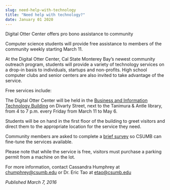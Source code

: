 ```yaml
---
slug: need-help-with-technology
title: "Need help with technology?"
date: January 01 2020
---
```


  
<p>Digital Otter Center offers pro bono assistance to community</p>
<p>
  Computer science students will provide free assistance to members of the
  community weekly starting March 11.
</p>
<p>
  At the Digital Otter Center, Cal State Monterey Bay’s newest community
  outreach program, students will provide a variety of technology services on a
  drop&#45;in basis to individuals, startups and non&#45;profits. High school
  computer clubs and senior centers are also invited to take advantage of the
  service.
</p>
<p>Free services include:</p>
<p>
  The Digital Otter Center will be held in the
  <a
    href="https://csumb.edu/sites/default/files/images/st&#45;block&#45;132&#45;1438382345373&#45;raw&#45;bit.pdf"
    >Business and Information Technology Building</a
  >
  on Divarty Street, next to the Tanimura &amp; Antle library, from 4 to 7 p.m.
  every Friday from March 11 to May 6.
</p>
<p>
  Students will be on hand in the first floor of the building to greet visitors
  and direct them to the appropriate location for the service they need.
</p>
<p>
  Community members are asked to complete a
  <a
    href="https://docs.google.com/a/csumb.edu/forms/d/1oQNMylFmiI5w5wG7511PNLwfxzxKEIvrR2sWGnOn9gg/viewform?c=0&amp;w=1"
    >brief survey</a
  >
  so CSUMB can fine&#45;tune the services available.
</p>
<p>
  Please note that while the service is free, visitors must purchase a parking
  permit from a machine on the lot.
</p>
<p>
  For more information, contact Cassandra Humphrey at
  <a
    href="&#x6d;&#97;&#105;l&#x74;&#x6f;&#58;&#99;&#x68;&#x75;&#109;&#112;h&#x72;&#101;&#121;&#64;&#x63;&#x73;&#117;&#109;&#x62;&#x2e;&#101;&#100;u"
    >chumphrey@csumb.edu</a
  >
  or Dr. Eric Tao at
  <a
    href="&#109;&#x61;&#105;&#x6c;&#116;&#x6f;&#58;&#x65;&#116;&#x61;o&#64;&#x63;&#115;&#x75;&#109;&#x62;&#46;&#x65;&#100;&#x75;"
    >etao@csumb.edu</a
  >
</p>
<p><em>Published March 7, 2016</em></p>
 
